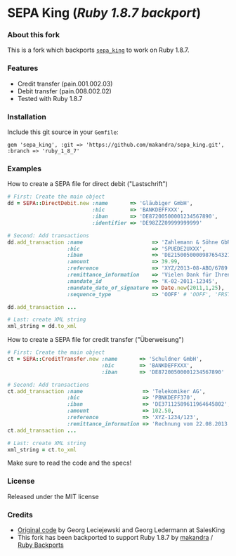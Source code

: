 # SEPA King (*Ruby 1.8.7 backport*)

### About this fork

This is a fork which backports [`sepa_king`](https://github.com/salesking/sepa_king) to work on Ruby 1.8.7.

### Features

* Credit transfer (pain.001.002.03)
* Debit transfer (pain.008.002.02)
* Tested with Ruby 1.8.7

### Installation

Include this git source in your `Gemfile`:

    gem 'sepa_king', :git => 'https://github.com/makandra/sepa_king.git', :branch => 'ruby_1_8_7'

### Examples

How to create a SEPA file for direct debit ("Lastschrift")

```ruby
# First: Create the main object
dd = SEPA::DirectDebit.new :name       => 'Gläubiger GmbH',
                           :bic        => 'BANKDEFFXXX',
                           :iban       => 'DE87200500001234567890',
                           :identifier => 'DE98ZZZ09999999999'

# Second: Add transactions
dd.add_transaction :name                      => 'Zahlemann & Söhne GbR',
                   :bic                       => 'SPUEDE2UXXX',
                   :iban                      => 'DE21500500009876543210',
                   :amount                    => 39.99,
                   :reference                 => 'XYZ/2013-08-ABO/6789',
                   :remittance_information    => 'Vielen Dank für Ihren Einkauf!',
                   :mandate_id                => 'K-02-2011-12345',
                   :mandate_date_of_signature => Date.new(2011,1,25),
                   :sequence_type             => 'OOFF' # 'OOFF', 'FRST', 'RCUR', 'FNAL'

dd.add_transaction ...

# Last: create XML string
xml_string = dd.to_xml
```


How to create a SEPA file for credit transfer ("Überweisung")

```ruby
# First: Create the main object
ct = SEPA::CreditTransfer.new :name       => 'Schuldner GmbH',
                              :bic        => 'BANKDEFFXXX',
                              :iban       => 'DE87200500001234567890'

# Second: Add transactions
ct.add_transaction :name                   => 'Telekomiker AG',
                   :bic                    => 'PBNKDEFF370',
                   :iban                   => 'DE37112589611964645802',
                   :amount                 => 102.50,
                   :reference              => 'XYZ-1234/123',
                   :remittance_information => 'Rechnung vom 22.08.2013'
ct.add_transaction ...

# Last: create XML string
xml_string = ct.to_xml
```

Make sure to read the code and the specs!


### License

Released under the MIT license

### Credits

* [Original code](https://github.com/salesking/sepa_king) by Georg Leciejewski and Georg Ledermann at SalesKing
* This fork has been backported to support Ruby 1.8.7 by [makandra](http://www.makandra.com/) / [Ruby Backports](http://rubybackports.com/)
